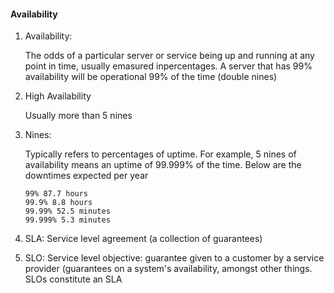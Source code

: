 #### Availability

1. Availability:

   The odds of a particular server or service being up and running at any point in time, usually emasured inpercentages. A server that has 99% availability will be operational 99% of the time (double nines)

2. High Availability 

   Usually more than 5 nines

3. Nines:

   Typically refers to percentages of uptime. For example, 5 nines of availability means an uptime of 99.999% of the time. Below are the downtimes expected per year 

   ```
   99% 87.7 hours
   99.9% 8.8 hours
   99.99% 52.5 minutes
   99.999% 5.3 minutes
   ```

   

4. SLA: Service level agreement (a collection of guarantees)
5. SLO: Service level objective: guarantee given to a customer by a service provider (guarantees on a system's availability, amongst other things. SLOs constitute an SLA